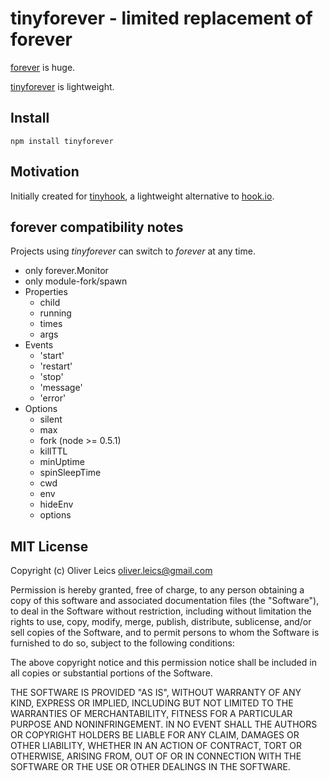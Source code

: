 # tinyforever - limited replacement of forever

[forever](https://github.com/nodejitsu/forever) is huge.

[tinyforever](https://github.com/oleics/tinyforever) is lightweight.

## Install

``npm install tinyforever``

## Motivation

Initially created for [tinyhook](https://github.com/sergeyksv/tinyhook),
a lightweight alternative to [hook.io](https://github.com/hookio).

## forever compatibility notes

Projects using *tinyforever* can switch to *forever* at any time.

* only forever.Monitor
* only module-fork/spawn
* Properties
  * child
  * running
  * times
  * args
* Events
  * 'start'
  * 'restart'
  * 'stop'
  * 'message'
  * 'error'
* Options
  * silent
  * max
  * fork (node >= 0.5.1)
  * killTTL
  * minUptime
  * spinSleepTime
  * cwd
  * env
  * hideEnv
  * options

## MIT License

Copyright (c) Oliver Leics <oliver.leics@gmail.com>

Permission is hereby granted, free of charge, to any person obtaining a copy of this software and associated documentation files (the "Software"), to deal in the Software without restriction, including without limitation the rights to use, copy, modify, merge, publish, distribute, sublicense, and/or sell copies of the Software, and to permit persons to whom the Software is furnished to do so, subject to the following conditions:

The above copyright notice and this permission notice shall be included in all copies or substantial portions of the Software.

THE SOFTWARE IS PROVIDED "AS IS", WITHOUT WARRANTY OF ANY KIND, EXPRESS OR IMPLIED, INCLUDING BUT NOT LIMITED TO THE WARRANTIES OF MERCHANTABILITY, FITNESS FOR A PARTICULAR PURPOSE AND NONINFRINGEMENT. IN NO EVENT SHALL THE AUTHORS OR COPYRIGHT HOLDERS BE LIABLE FOR ANY CLAIM, DAMAGES OR OTHER LIABILITY, WHETHER IN AN ACTION OF CONTRACT, TORT OR OTHERWISE, ARISING FROM, OUT OF OR IN CONNECTION WITH THE SOFTWARE OR THE USE OR OTHER DEALINGS IN THE SOFTWARE.